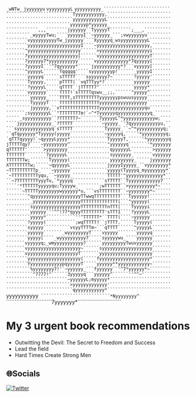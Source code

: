 ````````````````````````````_wNTw_````````````````````````````
```````````````````````````jyyyyyyu```````````````````````````
``````````````````````````vyyyyyyyyL``````````````````````````
``````````````````````````yyyyyyyyyy_`````````````````````````
`````````````````````````Tyyyyyyyyyyy,````````````````````````
`````````````````````````yyyyyyyyyyyyL````````````````````````
````````````````````````yyyyyyp*yyyyyy_```````````````````````
````````````,,,````````jyyyyyy``TyyyyyT````````;___,``````````
`````````_wyyyyTwu;````yyyyyyI``~yyyyyy_```;vwyyyyyyu`````````
````````vyyyyyyyyyyTw_jyyyyyy````Xyyyyyq_wsyyyyyyyyyyL````````
````````yyyyyyyyyyyyyyyyyyyyI````~yyyyyyyyyyyyyyyyyyyy,```````
```````"yyyyyyyyyyyyyyyyyyyy``````>yyyyyyyyyyyyyyyyyyyi```````
```````?yyyyyyyyyyyyyyyyyyy[``````vyyyyyyyyyyyyyyyyyyyT```````
```````?yyyyyy7*yyyyyyyyyyy``````vyyyyyyyyyyyy*7qyyyyy[```````
```````?yyyyyI``'^7qyyyyyy*`````jyyyyyyyyyy*?```vyyyyy[```````
```````"yyyyyL``````Tqqqqq'````syyyyyyyyp!``````_yyyyyI```````
````````yyyyyq``````sTTTTT````syyyyyyy7~````````?yyyyy'```````
````````Tyyyyy,`````pTTTT(``vqTTTyy*?```````````yyyyyy````````
````````?yyyyyL`````qTTTT``jTTTTT7"`````````````yyyyy*````````
````````vyyyyyy`````TTTT!`sTTTTTqswu__;;,``````"yyyyy^````````
`````````yyyyyy_````TTTT,sTTTTTTTTTyyyyyyypswuusyyyyy`````````
`````````TyyyyyT````TTTTTTTTTTTTTTTyyyyyyyyyyyyyyyyyy`````````
`````````jyyyyyy,``vTTTTTTTTTTTTTTTyyyyyyyyyyyyyyyyyqu````````
```````;syyyyyyyL``"TTTTTTTTm!`~^*Tyyyyyyqyyyyyyyyyyyyq_``````
`````_syyyyyyyyyy``?TTTTTT7~```````7yyyyyL^*yyyyyyyyyyyyw;````
````jyyyyyyyyyyyy_`?TTTTT```````````~yyyyy_`'7qyyyyyyyyyyyu,``
```syyyyyyyyyyyyyq`sTTTTT````````````Tyyyyy_``~^*yyyyyyyyyyq;`
``qTqyyyyyy*Tyyyyy(yyyyy`````````````~yyyyyq,````'*yyyyyyyyyq;
`qTTTqyyyy!`~qyyyyLyyyy*``````````````TyyyyyT,`````'*yyyyyyyyq
jTTTTTqy7````~yyyyyyyyy^``````````````"yyyyyyq```````'*yyyyyyy
qTTTTTT'``````>yyyyyyyy````````````````qyyyyyyL````````>yyyyyy
TTTTTTT````````7yyyyyyL````````````````syyyyyyy_```````vyyyyyy
TTTTTTTw;```````Tyyyyyy(```````````````yyyyyyyyy_`````jyyyyyyy
XTTTTTTTTw;`````~qyyyyyL``````````````jyyyyIyyyyy_``vyyyyyyyy*
~TTTTTTTTTTp_````~yyyyyy``````````````yyyyy(Tyyyyq_myyyyyyyy*`
`~TTTTTTTTTTyqu,``~yyyyy_`````````````TTTTT'"yyyyyyyyyyyyyy*``
``~7TTTTTTTTyyyTu,`*yyyyq````````````sTTTTT``Tyyyyyyyyyyyy7```
````'*TTTTTTyyyyyqu;Tyyyyw_````````;wTTTTTT``>yyyyyyyyyy*~````
``````~TTTTTyyyyyyyywyyyyyy*u,```vsTTTTTTTT``~yyyyyyyy*~``````
````````^qyyyyyyyyyyyyyyyyyyTTwwqTTTTTTTTTT```Tyyyyyy!````````
`````````_yyyyyyyyyyyyyyyyyyTTTTTTTTTTTTTT[```"yyyyyy(````````
`````````syyyyyyyyyyyyyyyyyyTTTTTTTTTTnTTT[````Tyyyyyi````````
`````````yyyyyy`''^^!77*qyyyTTTTTTTTT'sTTTI````?yyyyyL````````
`````````yyyyy*```````````''^TTTTTT*``TTTT(````~yyyyyy````````
````````?yyyyy(```````````;wqTTTTT?``jTTTT.`````Tyyyyy(```````
````````syyyyy``````````vsyyTTTTm~```qTTTT``````"yyyyyL```````
````````yyyyyy```````_wyyyyyyyyT````vyyyyy```````yyyyyq```````
````````yyyyy[````_wyyyyyyyyyy7`````syyyyywu_````yyyyyy```````
```````vyyyyyq;_wmyyyyyyyyyyy?``````yyyyyyyyyTwuvyyyyyy```````
```````vyyyyyyyyyyyyyyyyyyyy~``````syyyyyyyyyyyyyyyyyyy```````
```````vyyyyyyyyyyyyyyyyyyyT```````yyyyyyyyyyyyyyyyyyyy```````
````````yyyyyyyyyyyyyyyyyyyy(`````fyyyyyyyyyyyyyyyyyyy*```````
````````YyyyyyyyyyyyypqyyyyyT`````yyyyyy**yyyyyyyyyyyy~```````
`````````%yyyyyyyy7!'`~yyyyyy_```fyyyyyy``'^7*yyyyyy*~````````
``````````^7777!"``````3yyyyyq```yyyyyy^``````''^^~'``````````
```````````````````````~yyyyyyL;myyyyy*```````````````````````
````````````````````````>yyyyyyyyyyyyy'```````````````````````
`````````````````````````qyyyyyyyyyyy*````````````````````````
``````````````````````````yyyyyyyyyyy`````````````````````````
``````````````````````````*Nyyyyyyyy^`````````````````````````
```````````````````````````7yyyyyyy*``````````````````````````

# My 3 urgent book recommendations
- Outwitting the Devil: The Secret to Freedom and Success
- Lead the field
- Hard Times Create Strong Men

## 🌐Socials
[![Twitter](https://img.shields.io/badge/Twitter-%231DA1F2.svg?logo=Twitter&logoColor=white)](https://twitter.com/chrislutzyx) 



